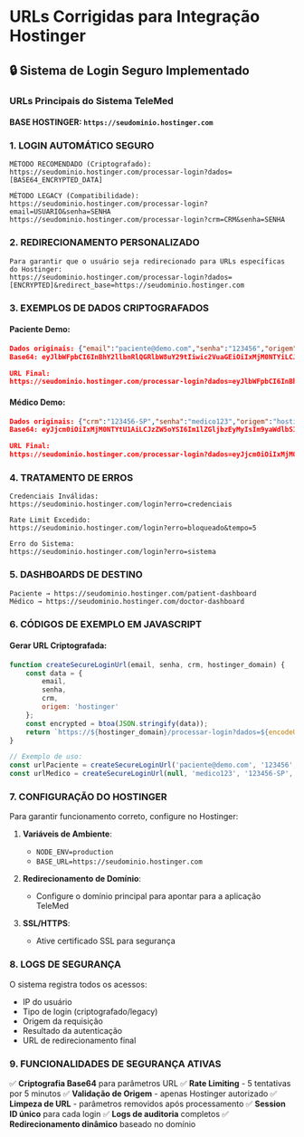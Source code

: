 # URLs Corrigidas para Integração Hostinger

## 🔒 Sistema de Login Seguro Implementado

### URLs Principais do Sistema TeleMed

#### **BASE HOSTINGER**: `https://seudominio.hostinger.com`

### 1. LOGIN AUTOMÁTICO SEGURO
```
MÉTODO RECOMENDADO (Criptografado):
https://seudominio.hostinger.com/processar-login?dados=[BASE64_ENCRYPTED_DATA]

MÉTODO LEGACY (Compatibilidade):
https://seudominio.hostinger.com/processar-login?email=USUARIO&senha=SENHA
https://seudominio.hostinger.com/processar-login?crm=CRM&senha=SENHA
```

### 2. REDIRECIONAMENTO PERSONALIZADO
```
Para garantir que o usuário seja redirecionado para URLs específicas do Hostinger:
https://seudominio.hostinger.com/processar-login?dados=[ENCRYPTED]&redirect_base=https://seudominio.hostinger.com
```

### 3. EXEMPLOS DE DADOS CRIPTOGRAFADOS

#### **Paciente Demo**:
```json
Dados originais: {"email":"paciente@demo.com","senha":"123456","origem":"hostinger"}
Base64: eyJlbWFpbCI6InBhY2llbnRlQGRlbW8uY29tIiwic2VuaGEiOiIxMjM0NTYiLCJvcmlnZW0iOiJob3N0aW5nZXIifQ==

URL Final:
https://seudominio.hostinger.com/processar-login?dados=eyJlbWFpbCI6InBhY2llbnRlQGRlbW8uY29tIiwic2VuaGEiOiIxMjM0NTYiLCJvcmlnZW0iOiJob3N0aW5nZXIifQ%3D%3D
```

#### **Médico Demo**:
```json
Dados originais: {"crm":"123456-SP","senha":"medico123","origem":"hostinger"}
Base64: eyJjcm0iOiIxMjM0NTYtU1AiLCJzZW5oYSI6Im1lZGljbzEyMyIsIm9yaWdlbSI6Imhvc3RpbmdlciJ9

URL Final:
https://seudominio.hostinger.com/processar-login?dados=eyJjcm0iOiIxMjM0NTYtU1AiLCJzZW5oYSI6Im1lZGljbzEyMyIsIm9yaWdlbSI6Imhvc3RpbmdlciJ9
```

### 4. TRATAMENTO DE ERROS
```
Credenciais Inválidas:
https://seudominio.hostinger.com/login?erro=credenciais

Rate Limit Excedido:
https://seudominio.hostinger.com/login?erro=bloqueado&tempo=5

Erro do Sistema:
https://seudominio.hostinger.com/login?erro=sistema
```

### 5. DASHBOARDS DE DESTINO
```
Paciente → https://seudominio.hostinger.com/patient-dashboard
Médico → https://seudominio.hostinger.com/doctor-dashboard
```

### 6. CÓDIGOS DE EXEMPLO EM JAVASCRIPT

#### Gerar URL Criptografada:
```javascript
function createSecureLoginUrl(email, senha, crm, hostinger_domain) {
    const data = { 
        email, 
        senha, 
        crm, 
        origem: 'hostinger' 
    };
    const encrypted = btoa(JSON.stringify(data));
    return `https://${hostinger_domain}/processar-login?dados=${encodeURIComponent(encrypted)}`;
}

// Exemplo de uso:
const urlPaciente = createSecureLoginUrl('paciente@demo.com', '123456', null, 'seudominio.hostinger.com');
const urlMedico = createSecureLoginUrl(null, 'medico123', '123456-SP', 'seudominio.hostinger.com');
```

### 7. CONFIGURAÇÃO DO HOSTINGER

Para garantir funcionamento correto, configure no Hostinger:

1. **Variáveis de Ambiente**:
   - `NODE_ENV=production`
   - `BASE_URL=https://seudominio.hostinger.com`

2. **Redirecionamento de Domínio**:
   - Configure o domínio principal para apontar para a aplicação TeleMed

3. **SSL/HTTPS**:
   - Ative certificado SSL para segurança

### 8. LOGS DE SEGURANÇA

O sistema registra todos os acessos:
- IP do usuário
- Tipo de login (criptografado/legacy)
- Origem da requisição
- Resultado da autenticação
- URL de redirecionamento final

### 9. FUNCIONALIDADES DE SEGURANÇA ATIVAS

✅ **Criptografia Base64** para parâmetros URL
✅ **Rate Limiting** - 5 tentativas por 5 minutos
✅ **Validação de Origem** - apenas Hostinger autorizado
✅ **Limpeza de URL** - parâmetros removidos após processamento
✅ **Session ID único** para cada login
✅ **Logs de auditoria** completos
✅ **Redirecionamento dinâmico** baseado no domínio